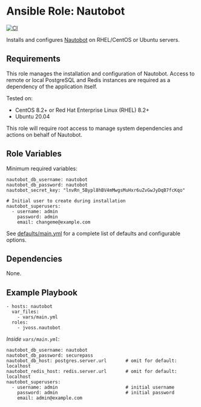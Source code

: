 # Ansible Role: Nautobot

[![CI](https://github.com/jvoss/ansible-role-nautobot/actions/workflows/ci.yml/badge.svg?branch=master)](https://github.com/jvoss/ansible-role-nautobot/actions/workflows/ci.yml)

Installs and configures [Nautobot](https://github.com/nautobot/nautobot) on
RHEL/CentOS or Ubuntu servers.

## Requirements

This role manages the installation and configuration of Nautobot. Access to
remote or local PostgreSQL and Redis instances are required as a dependency of
the application itself.

Tested on:
* CentOS 8.2+ or Red Hat Enterprise Linux (RHEL) 8.2+
* Ubuntu 20.04

This role will require root access to manage system dependencies and actions
on behalf of Nautobot.

## Role Variables

Minimum required variables:

    nautobot_db_username: nautobot
    nautobot_db_password: nautobot
    nautobot_secret_key: "lnvRn_5Bypl8hBV4mMwgsMuHxr6uZvGwJyDqB7fcKqo"

    # Initial user to create during installation
    nautobot_superusers:
      - username: admin
        password: admin
        email: changeme@example.com

See [defaults/main.yml](defauts/main.yml) for a complete list of defaults and 
configurable options.

## Dependencies

None.

## Example Playbook

    - hosts: nautobot
      var_files:
        - vars/main.yml
      roles:
        - jvoss.nautobot

*Inside `vars/main.yml`*:

    nautobot_db_username: nautobot
    nautobot_db_password: securepass
    nautobot_db_host: postgres.server.url       # omit for default: localhost
    nautobot_redis_host: redis.server.url       # omit for default: localhost
    nautobot_superusers:     
      - username: admin                         # initial username
        password: admin                         # initial password
        email: admin@example.com
